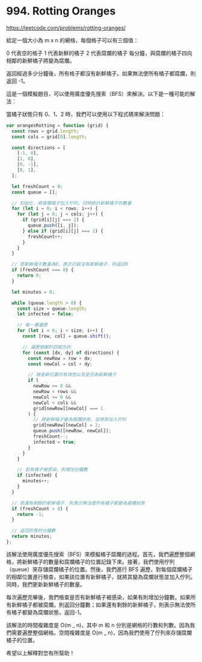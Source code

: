# 994. Rotting Oranges

<https://leetcode.com/problems/rotting-oranges/>

給定一個大小為 m x n 的網格，每個格子可以有三個值：

0 代表空的格子
1 代表新鮮的橘子
2 代表腐爛的橘子
每分鐘，與腐爛的橘子四向相鄰的新鮮橘子將變為腐爛。

返回經過多少分鐘後，所有格子都沒有新鮮橘子。如果無法使所有橘子都腐爛，則返回 -1。

這是一個模擬題目，可以使用廣度優先搜索（BFS）來解決。以下是一種可能的解法：

當橘子狀態只有 0、1、2 時，我們可以使用以下程式碼來解決問題：

```javascript
var orangesRotting = function (grid) {
  const rows = grid.length;
  const cols = grid[0].length;

  const directions = [
    [-1, 0],
    [1, 0],
    [0, -1],
    [0, 1],
  ];

  let freshCount = 0;
  const queue = [];

  // 初始化，將腐爛橘子加入佇列，同時統計新鮮橘子的數量
  for (let i = 0; i < rows; i++) {
    for (let j = 0; j < cols; j++) {
      if (grid[i][j] === 2) {
        queue.push([i, j]);
      } else if (grid[i][j] === 1) {
        freshCount++;
      }
    }
  }

  // 若新鮮橘子數量為0，表示已經沒有新鮮橘子，則返回0
  if (freshCount === 0) {
    return 0;
  }

  let minutes = 0;

  while (queue.length > 0) {
    const size = queue.length;
    let infected = false;

    // 每一層遍歷
    for (let i = 0; i < size; i++) {
      const [row, col] = queue.shift();

      // 遍歷相鄰的四個方向
      for (const [dx, dy] of directions) {
        const newRow = row + dx;
        const newCol = col + dy;

        // 檢查新位置的有效性以及是否為新鮮橘子
        if (
          newRow >= 0 &&
          newRow < rows &&
          newCol >= 0 &&
          newCol < cols &&
          grid[newRow][newCol] === 1
        ) {
          // 將新鮮橘子變為腐爛狀態，並將其加入佇列
          grid[newRow][newCol] = 2;
          queue.push([newRow, newCol]);
          freshCount--;
          infected = true;
        }
      }
    }

    // 若有橘子被感染，則增加分鐘數
    if (infected) {
      minutes++;
    }
  }

  // 若還有剩餘的新鮮橘子，則表示無法使所有橘子都變為腐爛狀態
  if (freshCount > 0) {
    return -1;
  }

  // 返回所需的分鐘數
  return minutes;
};
```

該解法使用廣度優先搜索（BFS）來模擬橘子腐爛的過程。首先，我們遍歷整個網格，將新鮮橘子的數量和腐爛橘子的位置記錄下來。接著，我們使用佇列（queue）來存儲腐爛橘子的位置。然後，我們進行 BFS 遍歷，對每個腐爛橘子的相鄰位置進行檢查，如果該位置有新鮮橘子，就將其變為腐爛狀態並加入佇列。同時，我們更新新鮮橘子的數量。

每次遍歷完畢後，我們檢查是否有新鮮橘子被感染，如果有則增加分鐘數。如果所有新鮮橘子都被腐爛，則返回分鐘數；如果還有剩餘的新鮮橘子，則表示無法使所有橘子都變為腐爛狀態，返回-1。

該解法的時間複雜度是 O(m _ n)，其中 m 和 n 分別是網格的行數和列數。因為我們需要遍歷整個網格。空間複雜度是 O(m _ n)，因為我們使用了佇列來存儲腐爛橘子的位置。

希望以上解釋對您有所幫助！
